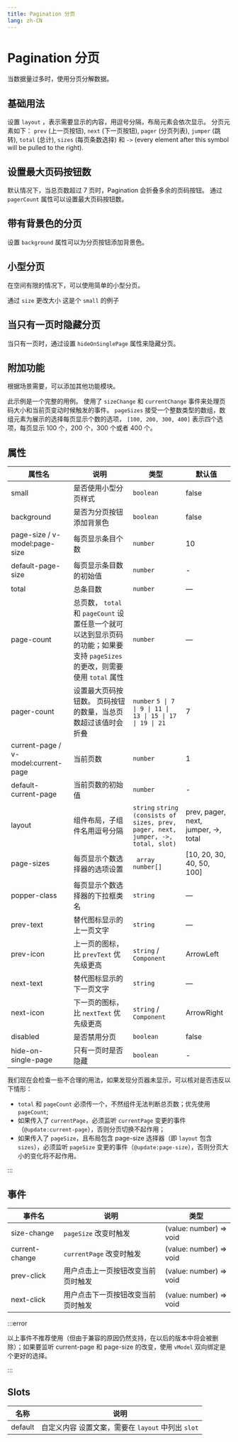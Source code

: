 ```yaml
---
title: Pagination 分页
lang: zh-CN
---
```


# Pagination 分页

当数据量过多时，使用分页分解数据。

## 基础用法

设置 `layout` ，表示需要显示的内容，用逗号分隔，布局元素会依次显示。 分页元素如下： `prev` (上一页按钮), `next` (下一页按钮), `pager` (分页列表), `jumper` (跳转), `total` (总计), `sizes` (每页条数选择) 和 `->` (every element after this symbol will be pulled to the right).

<code src="./basic-usage.tsx"></code>

## 设置最大页码按钮数

默认情况下，当总页数超过 7 页时，Pagination 会折叠多余的页码按钮。 通过 `pagerCount` 属性可以设置最大页码按钮数。

<code src="./number-of-pagers.tsx"></code>

## 带有背景色的分页

设置 `background` 属性可以为分页按钮添加背景色。

<code src="./background-color.tsx"></code>

## 小型分页

在空间有限的情况下，可以使用简单的小型分页。

通过 `size` 更改大小 这是个 `small` 的例子

<code src="./small-pagination.tsx"></code>

## 当只有一页时隐藏分页

当只有一页时，通过设置 `hideOnSinglePage` 属性来隐藏分页。

<code src="./auto-hide-pagination.tsx"></code>

## 附加功能

根据场景需要，可以添加其他功能模块。

此示例是一个完整的用例。 使用了 `sizeChange` 和 `currentChange` 事件来处理页码大小和当前页变动时候触发的事件。 `pageSizes` 接受一个整数类型的数组，数组元素为展示的选择每页显示个数的选项， `[100, 200, 300, 400]` 表示四个选项，每页显示 100 个，200 个，300 个或者 400 个。

<code src="./more-elements.tsx"></code> 

## 属性

| 属性名                              | 说明                                                                                                                         | 类型                                                                              | 默认值                               |
| ----------------------------------- | ---------------------------------------------------------------------------------------------------------------------------- | --------------------------------------------------------------------------------- | ------------------------------------ |
| small                               | 是否使用小型分页样式                                                                                                         | `boolean` | false                                |
| background                          | 是否为分页按钮添加背景色                                                                                                     | `boolean` | false                                |
| page-size / v-model:page-size       | 每页显示条目个数                                                                                                             | `number` | 10                                   |
| default-page-size                   | 每页显示条目数的初始值                                                                                                       | `number` | -                                    |
| total                               | 总条目数                                                                                                                     | `number` | —                                    |
| page-count                          | 总页数， `total` 和 `pageCount` 设置任意一个就可以达到显示页码的功能；如果要支持 `pageSizes` 的更改，则需要使用 `total` 属性 | `number` | —                                    |
| pager-count                         | 设置最大页码按钮数。 页码按钮的数量，当总页数超过该值时会折叠                                                                | `number`  `5 \| 7 \| 9 \| 11 \| 13 \| 15 \| 17 \| 19 \| 21` | 7                                    |
| current-page / v-model:current-page | 当前页数                                                                                                                     | `number` | 1                                    |
| default-current-page                | 当前页数的初始值                                                                                                             | `number` | -                                    |
| layout                              | 组件布局，子组件名用逗号分隔                                                                                                 | `string`  `string (consists of sizes, prev, pager, next, jumper, ->, total, slot)` | prev, pager, next, jumper, ->, total |
| page-sizes                          | 每页显示个数选择器的选项设置                                                                                                 | ` array`  `number[] ` | [10, 20, 30, 40, 50, 100]            |
| popper-class                        | 每页显示个数选择器的下拉框类名                                                                                               | `string` | —                                    |
| prev-text                           | 替代图标显示的上一页文字                                                                                                     | `string` | —                                    |
| prev-icon                           | 上一页的图标， 比 `prevText` 优先级更高                                                                                      | `string` / `Component` | ArrowLeft                            |
| next-text                           | 替代图标显示的下一页文字                                                                                                     | `string` | —                                    |
| next-icon                           | 下一页的图标， 比 `nextText` 优先级更高                                                                                      | `string` / `Component` | ArrowRight                           |
| disabled                            | 是否禁用分页                                                                                                                 | `boolean` | false                                |
| hide-on-single-page                 | 只有一页时是否隐藏                                                                                                           | `boolean` | -                                    |

我们现在会检查一些不合理的用法，如果发现分页器未显示，可以核对是否违反以下情形：

*   `total` 和 `pageCount` 必须传一个，不然组件无法判断总页数；优先使用 `pageCount`; 
*   如果传入了 `currentPage`，必须监听 `currentPage` 变更的事件（`@update:current-page`），否则分页切换不起作用；
*   如果传入了 `pageSize`，且布局包含 page-size 选择器（即 `layout` 包含 `sizes`），必须监听 `pageSize` 变更的事件（`@update:page-size`），否则分页大小的变化将不起作用。

:::

## 事件

| 事件名         | 说明                               | 类型                                                 |
| -------------- | ---------------------------------- | ---------------------------------------------------- |
| size-change    | `pageSize` 改变时触发              | <Enum type='Function'>(value: number) => void</Enum> |
| current-change | `currentPage` 改变时触发           | <Enum type='Function'>(value: number) => void</Enum> |
| prev-click     | 用户点击上一页按钮改变当前页时触发 | <Enum type='Function'>(value: number) => void</Enum> |
| next-click     | 用户点击下一页按钮改变当前页时触发 | <Enum type='Function'>(value: number) => void</Enum> |

:::error

以上事件不推荐使用（但由于兼容的原因仍然支持，在以后的版本中将会被删除）；如果要监听 current-page 和 page-size 的改变，使用 `vModel` 双向绑定是个更好的选择。

:::

## Slots

| 名称    | 说明                                               |
| ------- | -------------------------------------------------- |
| default | 自定义内容 设置文案，需要在 `layout` 中列出 `slot` |

